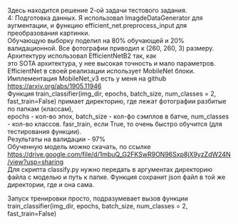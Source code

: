 Здесь находится решение 2-ой задачи тестового задания. <br/>
4: Подготовка данных. Я использовал ImagdeDataGenerator для аугментации, и функцию efficient_net.preprocess_input для преобразования картинки. <br/>
Обучающую выборку поделил на 80% обучающей и 20% валидационной. Все фотографии приводил к (260, 260, 3) размеру. Архитектуру использовал EfficientNetB2 так, как <br/>
это SOTA архитектура, у нее высокая точность и мало параметров. EfficientNet в своей реализации использует MobileNet блоки. Имплементация MobileNet_v3 есть у меня  на github <br/>
https://arxiv.org/abs/1905.11946  <br/>
Функция train_classifier(img_dir, epochs, batch_size, num_classes = 2, fast_train=False) примает директорию, где лежат фотографии разбитые по папкам (классам), <br/>
epochs - кол-во эпох, batch_size - кол-фо сэмплов в батче, num_classes - кол-во классов. fasr_train, если True, то очень быстро обучится (для тестирования функции). <br/>
Результаты на валидации - 97% <br/>
Обученную модель можно скачать, по ссылке https://drive.google.com/file/d/1mbuQ_G2FKSwR9ON96Sxp8jX9yzZdW24N/view?usp=sharing <br/>
Для скрипта classify.py нужно передать в аргументах директорию файла с моделью и путь к папке. Функция сохранит json файл в той же директории, где и она сама.

Запуск тренировки просто, подразумевает вызов функции train_classifier(img_dir, epochs, batch_size, num_classes = 2, fast_train=False)

